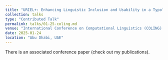 ```yaml
---
title: "URIEL+: Enhancing Linguistic Inclusion and Usability in a Typological and Multilingual Knowledge Base"
collection: talks
type: "Contributed Talk"
permalink: talks/01-25-coling.md
venue: "International Conference on Computational Linguistics (COLING) 2025"
date: 2025-01-24
location: "Abu Dhabi, UAE"
---
```


There is an associated conference paper (check out my publications). 